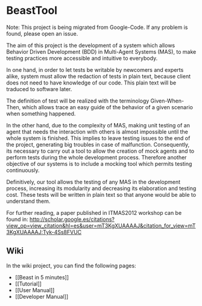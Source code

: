 BeastTool
=========

Note: This project is being migrated from Google-Code. If any problem is found, please open an issue.

The aim of this project is the development of a system which allows Behavior Driven Development (BDD)
in Multi-Agent Systems (MAS), to make testing practices more accessible and intuitive to everybody.

In one hand, in order to let tests be writable by newcomers and experts alike, system must allow the 
redaction of tests in plain text, because client does not need to have knowledge of our code. This plain
text will be traduced to software later.

The definition of test will be realized with the terminology Given-When-Then, which allows trace an easy 
guide of the behavior of a given scenario when something happened.

In the other hand, due to the complexity of MAS, making unit testing of an agent that needs the interaction 
with others is almost impossible until the whole system is finished. This implies to leave testing issues 
to the end of the project, generating big troubles in case of malfunction. Consequently, its necessary to 
carry out a tool to allow the creation of mock agents and to perform tests during the whole development process.
Therefore another objective of our systems is to include a mocking tool which permits testing continuously.

Definitively, our tool allows the testing of any MAS in the development process, increasing its modularity 
and decreasing its elaboration and testing cost. These tests will be written in plain text so that anyone 
would be able to understand them. 

For further reading, a paper published in ITMAS2012 workshop can be found in: 
http://scholar.google.es/citations?view_op=view_citation&hl=es&user=mT3KgXUAAAAJ&citation_for_view=mT3KgXUAAAAJ:Tyk-4Ss8FVUC

## Wiki ##
In the wiki project, you can find the following pages:

- [[Beast in 5 minutes]]
- [[Tutorial]]
- [[User Manual]]
- [[Developer Manual]]
